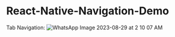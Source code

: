 # React-Native-Navigation-Demo

Tab Navigation:
![WhatsApp Image 2023-08-29 at 2 10 07 AM](https://github.com/Android-Club-VITC/React-Native-Navigation-Demo/assets/70687348/7f454155-efc6-4bf8-aed7-ca00852d7736)

